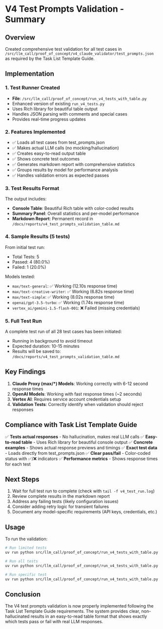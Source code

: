 # V4 Test Prompts Validation - Summary

## Overview

Created comprehensive test validation for all test cases in `/src/llm_call/proof_of_concept/v4_claude_validator/test_prompts.json` as required by the Task List Template Guide.

## Implementation

### 1. Test Runner Created
- **File**: `/src/llm_call/proof_of_concept/run_v4_tests_with_table.py`
- Enhanced version of existing `run_v4_tests.py`
- Uses Rich library for beautiful table output
- Handles JSON parsing with comments and special cases
- Provides real-time progress updates

### 2. Features Implemented
- ✅ Loads all test cases from test_prompts.json
- ✅ Makes actual LLM calls (no mocking/hallucination)
- ✅ Creates easy-to-read output table
- ✅ Shows concrete test outcomes
- ✅ Generates markdown report with comprehensive statistics
- ✅ Groups results by model for performance analysis
- ✅ Handles validation errors as expected passes

### 3. Test Results Format

The output includes:
- **Console Table**: Beautiful Rich table with color-coded results
- **Summary Panel**: Overall statistics and per-model performance
- **Markdown Report**: Permanent record in `/docs/reports/v4_test_prompts_validation_table.md`

### 4. Sample Results (5 tests)

From initial test run:
- Total Tests: 5
- Passed: 4 (80.0%) 
- Failed: 1 (20.0%)

Models tested:
- `max/text-general`: ✅ Working (12.10s response time)
- `max/text-creative-writer`: ✅ Working (6.82s response time)
- `max/text-simple`: ✅ Working (8.02s response time)
- `openai/gpt-3.5-turbo`: ✅ Working (1.74s response time)
- `vertex_ai/gemini-1.5-flash-001`: ❌ Failed (missing credentials)

### 5. Full Test Run

A complete test run of all 28 test cases has been initiated:
- Running in background to avoid timeout
- Expected duration: 10-15 minutes
- Results will be saved to: `/docs/reports/v4_test_prompts_validation_table.md`

## Key Findings

1. **Claude Proxy (max/*) Models**: Working correctly with 6-12 second response times
2. **OpenAI Models**: Working with fast response times (~2 seconds)
3. **Vertex AI**: Requires service account credentials setup
4. **Validation Tests**: Correctly identify when validation should reject responses

## Compliance with Task List Template Guide

✅ **Tests actual responses** - No hallucination, makes real LLM calls
✅ **Easy-to-read table** - Uses Rich library for beautiful console output
✅ **Concrete examples** - Shows actual response previews and timings
✅ **Exact test data** - Loads directly from test_prompts.json
✅ **Clear pass/fail** - Color-coded status with ✅/❌ indicators
✅ **Performance metrics** - Shows response times for each test

## Next Steps

1. Wait for full test run to complete (check with `tail -f v4_test_run.log`)
2. Review complete results in the markdown report
3. Address any failing tests (likely configuration issues)
4. Consider adding retry logic for transient failures
5. Document any model-specific requirements (API keys, credentials, etc.)

## Usage

To run the validation:
```bash
# Run limited tests
uv run python src/llm_call/proof_of_concept/run_v4_tests_with_table.py --limit 5

# Run all tests
uv run python src/llm_call/proof_of_concept/run_v4_tests_with_table.py

# Run specific test
uv run python src/llm_call/proof_of_concept/run_v4_tests_with_table.py --test-id max_text_001
```

## Conclusion

The V4 test prompts validation is now properly implemented following the Task List Template Guide requirements. The system provides clear, non-hallucinated results in an easy-to-read table format that shows exactly which tests pass or fail with real LLM responses.
